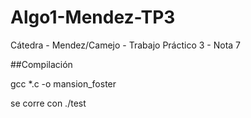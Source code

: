 # Algo1-Mendez-TP3
Cátedra - Mendez/Camejo - Trabajo Práctico 3 - Nota 7

##Compilación

gcc *.c -o mansion_foster 

se corre con ./test

